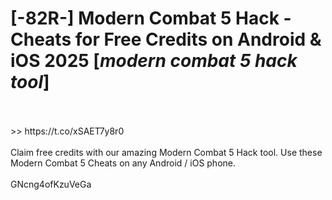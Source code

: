 # [-82R-] Modern Combat 5 Hack - Cheats for Free Credits on Android & iOS 2025 [*modern combat 5 hack tool*]
<br>
<br> >> https://t.co/xSAET7y8r0

<br>
<br>Claim free credits with our amazing Modern Combat 5 Hack tool. Use these Modern Combat 5 Cheats on any Android / iOS phone.
<br>
<br>GNcng4ofKzuVeGa

